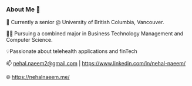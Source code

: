 ### About Me 📣

<!--
**Nehal-Naeem/Nehal-Naeem** is a ✨ _special_ ✨ repository because its `README.md` (this file) appears on your GitHub profile.

Here are some ideas to get you started:

- 🔭 I’m currently working on ...
- 🌱 I’m currently learning ...
- 👯 I’m looking to collaborate on ...
- 🤔 I’m looking for help with ...
- 💬 Ask me about ...
- 📫 How to reach me: ...
- 😄 Pronouns: ...
- ⚡ Fun fact: ...
-->

🏫 Currently a senior @ University of British Columbia, Vancouver.

👨‍💻 Pursuing a combined major in Business Technology Management and Computer Science.

💡Passionate about telehealth applications and finTech

📫 nehal.naeem2@gmail.com | https://www.linkedin.com/in/nehal-naeem/ 

🌐 https://nehalnaeem.me/
